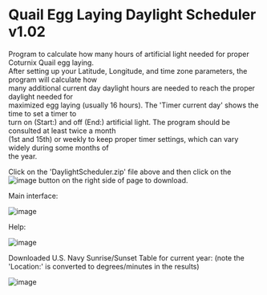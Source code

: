 # Quail Egg Laying Daylight Scheduler v1.02
Program to calculate how many hours of artificial light needed for proper Coturnix Quail egg laying.<BR>
After setting up your Latitude, Longitude, and time zone parameters, the program will calculate how<BR>
many additional current day daylight hours are needed to reach the proper daylight needed for<BR>
maximized egg laying (usually 16 hours).  The 'Timer current day' shows the time to set a timer to<BR>
turn on (Start:) and off (End:) artificial light.  The program should be consulted at least twice a month<BR>
(1st and 15th) or weekly to keep proper timer settings, which can vary widely during some months of<BR>
the year.
  
Click on the 'DaylightScheduler.zip' file above and then click on the ![image](https://github.com/inwtx/QuailHatcherySchedule/assets/32821617/b2b1d8dc-c2b9-48d7-a425-92c5a9c05f46)
button on the right side of page to download.  

Main interface:
  
![image](https://github.com/inwtx/QuailEggDaylightScheduler/assets/32821617/2f28b29b-a2df-41e4-80b3-fbeac2d6065e)

  
Help:
  
![image](https://github.com/inwtx/QuailEggDaylightScheduler/assets/32821617/588d0539-a12b-48b6-b6dd-99241642d4e6)
  
  
Downloaded U.S. Navy Sunrise/Sunset Table for current year: (note the 'Location:' is converted to degrees/minutes in the results)
  
![image](https://github.com/inwtx/QuailEggDaylightScheduler/assets/32821617/d4aec029-a17f-4879-a30b-7013754c52fc)
  
